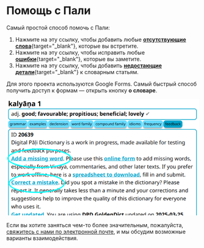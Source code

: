 # Помощь с Пали

Самый простой способ помочь с Пали:

1. Нажмите на эту ссылку, чтобы добавить любые [__отсутствующие слова__](https://docs.google.com/forms/d/e/1FAIpQLSfResxEUiRCyFITWPkzoQ2HhHEvUS5fyg68Rl28hFH6vhHlaA/viewform?usp=pp_url&entry.1433863141=dpd-db){target="_blank"}, которые вы встретите.
2. Нажмите на эту ссылку, чтобы исправить любые [__ошибки__](https://docs.google.com/forms/d/e/1FAIpQLSf9boBe7k5tCwq7LdWgBHHGIPVc4ROO5yjVDo1X5LDAxkmGWQ/viewform?usp=pp_url&entry.1433863141=dpd-db){target="_blank"}, которые вы заметите.
3. Нажмите на эту ссылку, чтобы добавить [__недостающие детали__](https://docs.google.com/forms/d/e/1FAIpQLSf9boBe7k5tCwq7LdWgBHHGIPVc4ROO5yjVDo1X5LDAxkmGWQ/viewform?usp=pp_url&entry.1433863141=dpd-db){target="_blank"} к словарным статьям.

Для этого проекта используются Google Forms. Самый быстрый способ получить доступ к формам — открыть кнопку __о словаре__.

![добавить и исправить](../pics/contributing/add_correct.png)

Если вы хотите заняться чем-то более значительным, пожалуйста, [свяжитесь с нами по электронной почте](mailto:devamitta@sasanarakkha.org), и мы обсудим возможные варианты взаимодействия.
